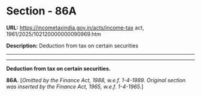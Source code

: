# Section - 86A

**URL:** https://incometaxindia.gov.in/acts/income-tax act, 1961/2025/102120000000090969.htm

**Description:** Deduction from tax on certain securities

---

****

**Deduction from tax on certain securities.**

**86A.** [_Omitted by the Finance Act, 1988, w.e.f. 1-4-1989. Original section was inserted by the Finance Act, 1965, w.e.f. 1-4-1965._]